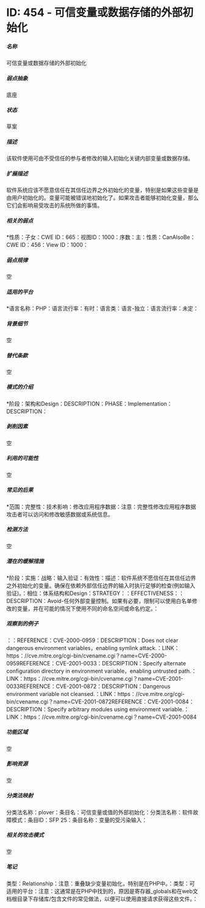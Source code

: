 # ID: 454 - 可信变量或数据存储的外部初始化
<h5>名称</h5>可信变量或数据存储的外部初始化
<h5>弱点抽象</h5>底座
<h5>状态</h5>草案
<h5>描述</h5>该软件使用可由不受信任的参与者修改的输入初始化关键内部变量或数据存储。
<h5>扩展描述</h5>软件系统应该不愿意信任在其信任边界之外初始化的变量，特别是如果这些变量是由用户初始化的。变量可能被错误地初始化了。如果攻击者能够初始化变量，那么它们会影响易受攻击的系统所做的事情。
<h5>相关的弱点</h5>*性质：子女：CWE ID：665：视图ID：1000：序数：主：性质：CanAlsoBe：CWE ID：456：View ID：1000：
<h5>弱点规律</h5>空
<h5>适用的平台</h5>*语言名称：PHP：语言流行率：有时：语言类：语言-独立：语言流行率：未定：
<h5>背景细节</h5>空
<h5>替代条款</h5>空
<h5>模式的介绍</h5>*阶段：架构和Design：DESCRIPTION：PHASE：Implementation：DESCRIPTION：
<h5>剥削因素</h5>空
<h5>利用的可能性</h5>空
<h5>常见的后果</h5>*范围：完整性：技术影响：修改应用程序数据：注意：完整性修改应用程序数据攻击者可以访问和修改敏感数据或系统信息。
<h5>检测方法</h5>空
<h5>潜在的缓解措施</h5>*阶段：实施：战略：输入验证：有效性：描述：软件系统不愿信任在其信任边界之外初始化的变量。确保在依赖外部信任边界的输入时执行足够的检查(例如输入验证)。：相位：体系结构和Design：STRATEGY：：EFFECTIVENESS：：DESCRIPTION：Avoid-任何外部变量控制。如果有必要，限制可以使用白名单修改的变量，并在可能的情况下使用不同的命名空间或命名约定。：
<h5>观察到的例子</h5>：：REFERENCE：CVE-2000-0959：DESCRIPTION：Does not clear dangerous environment variables，enabling symlink attack.：LINK：https：//cve.mitre.org/cgi-bin/cvename.cgi？name=CVE-2000-0959REFERENCE：CVE-2001-0033：DESCRIPTION：Specify alternate configuration directory in environment variable，enabling untrusted path.：LINK：https：//cve.mitre.org/cgi-bin/cvename.cgi？name=CVE-2001-0033REFERENCE：CVE-2001-0872：DESCRIPTION：Dangerous environment variable not cleansed.：LINK：https：//cve.mitre.org/cgi-bin/cvename.cgi？name=CVE-2001-0872REFERENCE：CVE-2001-0084：DESCRIPTION：Specify arbitrary modules using environment variable.：LINK：https：//cve.mitre.org/cgi-bin/cvename.cgi？name=CVE-2001-0084
<h5>功能区域</h5>空
<h5>影响资源</h5>空
<h5>分类法映射</h5>分类法名称：plover：条目名：可信变量或值的外部初始化：分类法名称：软件故障模式：条目ID：SFP 25：条目名称：变量的受污染输入：
<h5>相关的攻击模式</h5>空
<h5>笔记</h5>类型：Relationship：注意：重叠缺少变量初始化，特别是在PHP中。：类型：可适用的平台：注意：这通常是在PHP中找到的，原因是寄存器_globals和在web文档根目录下存储库/包含文件的常见做法，以便可以使用直接请求获得这些文件。：

